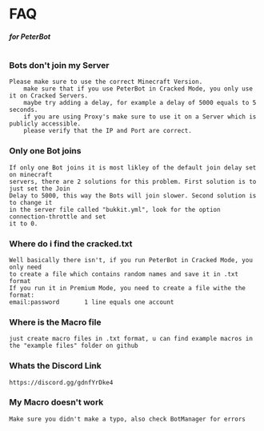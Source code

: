 # FAQ
##### _for PeterBot_
#
### Bots don't join my Server
```
Please make sure to use the correct Minecraft Version.
    make sure that if you use PeterBot in Cracked Mode, you only use it on Cracked Servers.
    maybe try adding a delay, for example a delay of 5000 equals to 5 seconds.
    if you are using Proxy's make sure to use it on a Server which is publicly accessible.
    please verify that the IP and Port are correct.
```

### Only one Bot joins
```
If only one Bot joins it is most likley of the default join delay set on minecraft
servers, there are 2 solutions for this problem. First solution is to just set the Join
Delay to 5000, this way the Bots will join slower. Second solution is to change it
in the server file called "bukkit.yml", look for the option connection-throttle and set
it to 0.
```

### Where do i find the cracked.txt
```
Well basically there isn't, if you run PeterBot in Cracked Mode, you only need
to create a file which contains random names and save it in .txt format
If you run it in Premium Mode, you need to create a file withe the format:
email:password       1 line equals one account
```

### Where is the Macro file
```
just create macro files in .txt format, u can find example macros in the "example files" folder on github
```

### Whats the Discord Link
```
https://discord.gg/gdnfYrDke4
```

### My Macro doesn't work
```
Make sure you didn't make a typo, also check BotManager for errors
```
